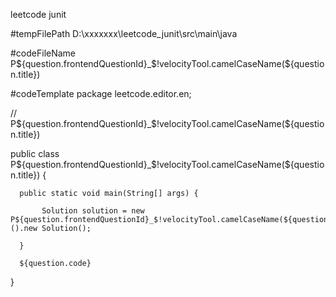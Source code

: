 leetcode junit

#tempFilePath
D:\xxxxxxx\leetcode_junit\src\main\java

#codeFileName
P${question.frontendQuestionId}_$!velocityTool.camelCaseName(${question.title})

#codeTemplate
package leetcode.editor.en;

// P${question.frontendQuestionId}_$!velocityTool.camelCaseName(${question.title})

  public class P${question.frontendQuestionId}_$!velocityTool.camelCaseName(${question.title}) {
      
      public static void main(String[] args) {
      
           Solution solution = new P${question.frontendQuestionId}_$!velocityTool.camelCaseName(${question.title})().new Solution();
           
      }
      
      ${question.code}
      
  }